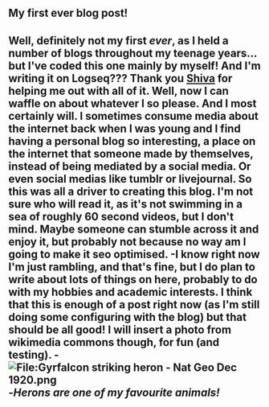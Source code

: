 ## My first ever blog post!
Well, definitely not my first *ever*, as I held a number of blogs throughout my teenage years... **but** I've coded this one mainly by myself! And I'm writing it on Logseq??? Thank you [Shiva](https://gl0bsec.github.io/) for helping me out with all of it.
Well, now I can waffle on about whatever I so please. And I most certainly will. I sometimes consume media about the internet back when I was young and I find having a personal blog so interesting, a place on the internet that someone made by themselves, instead of being mediated by a social media. Or even social medias like tumblr or livejournal. So this was all a driver to creating this blog. I'm not sure who will read it, as it's not swimming in a sea of roughly 60 second videos, but I don't mind. Maybe someone can stumble across it and enjoy it, but probably not because no way am I going to make it seo optimised.
-I know right now I'm just rambling, and that's fine, but I do plan to write about lots of things on here, probably to do with my hobbies and academic interests. I think that this is enough of a post right now (as I'm still doing some configuring with the blog) but that should be all good! I will insert a photo from wikimedia commons though, for fun (and testing).
-![File:Gyrfalcon striking heron - Nat Geo Dec 1920.png](https://upload.wikimedia.org/wikipedia/commons/thumb/4/48/Gyrfalcon_striking_heron_-_Nat_Geo_Dec_1920.png/137px-Gyrfalcon_striking_heron_-_Nat_Geo_Dec_1920.png)
-*Herons are one of my favourite animals!*
-
